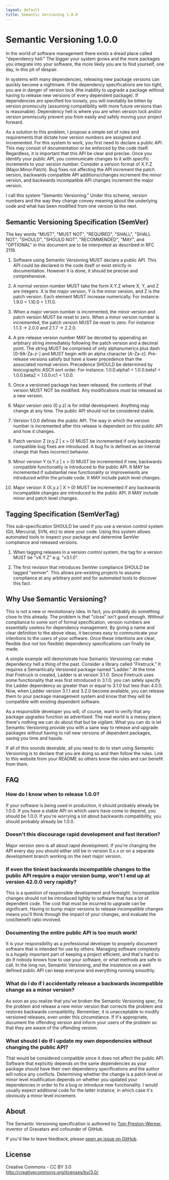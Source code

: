 ```yaml
---
layout: default
title: Semantic Versioning 1.0.0
---
```


Semantic Versioning 1.0.0
=========================

In the world of software management there exists a dread place called
"dependency hell." The bigger your system grows and the more packages you
integrate into your software, the more likely you are to find yourself, one
day, in this pit of despair.

In systems with many dependencies, releasing new package versions can quickly
become a nightmare. If the dependency specifications are too tight, you are in
danger of version lock (the inability to upgrade a package without having to
release new versions of every dependent package). If dependencies are
specified too loosely, you will inevitably be bitten by version promiscuity
(assuming compatibility with more future versions than is reasonable).
Dependency hell is where you are when version lock and/or version promiscuity
prevent you from easily and safely moving your project forward.

As a solution to this problem, I propose a simple set of rules and
requirements that dictate how version numbers are assigned and incremented.
For this system to work, you first need to declare a public API. This may
consist of documentation or be enforced by the code itself. Regardless, it is
important that this API be clear and precise. Once you identify your public
API, you communicate changes to it with specific increments to your version
number. Consider a version format of X.Y.Z (Major.Minor.Patch). Bug fixes not
affecting the API increment the patch version, backwards compatible API
additions/changes increment the minor version, and backwards incompatible API
changes increment the major version.

I call this system "Semantic Versioning." Under this scheme, version numbers
and the way they change convey meaning about the underlying code and what has
been modified from one version to the next.


Semantic Versioning Specification (SemVer)
------------------------------------------

The key words "MUST", "MUST NOT", "REQUIRED", "SHALL", "SHALL NOT", "SHOULD",
"SHOULD NOT", "RECOMMENDED", "MAY", and "OPTIONAL" in this document are to be
interpreted as described in RFC 2119.

1. Software using Semantic Versioning MUST declare a public API. This API
could be declared in the code itself or exist strictly in documentation.
However it is done, it should be precise and comprehensive.

1. A normal version number MUST take the form X.Y.Z where X, Y, and Z are
integers. X is the major version, Y is the minor version, and Z is the patch
version. Each element MUST increase numerically. For instance: 1.9.0 < 1.10.0
< 1.11.0.

1. When a major version number is incremented, the minor version and patch
version MUST be reset to zero. When a minor version number is incremented, the
patch version MUST be reset to zero. For instance: 1.1.3 -> 2.0.0 and 2.1.7 ->
2.2.0.

1. A pre-release version number MAY be denoted by appending an arbitrary
string immediately following the patch version and a decimal point. The string
MUST be comprised of only alphanumerics plus dash [0-9A-Za-z-] and MUST begin
with an alpha character [A-Za-z]. Pre-release versions satisfy but have a
lower precedence than the associated normal version. Precedence SHOULD be
determined by lexicographic ASCII sort order. For instance: 1.0.0.alpha1 <
1.0.0.beta1 < 1.0.0.beta2 < 1.0.0.rc1 < 1.0.0.

1. Once a versioned package has been released, the contents of that version
MUST NOT be modified. Any modifications must be released as a new version.

1. Major version zero (0.y.z) is for initial development. Anything may change
at any time. The public API should not be considered stable.

1. Version 1.0.0 defines the public API. The way in which the version number
is incremented after this release is dependent on this public API and how it
changes.

1. Patch version Z (x.y.Z | x > 0) MUST be incremented if only backwards
compatible bug fixes are introduced. A bug fix is defined as an internal
change that fixes incorrect behavior.

1. Minor version Y (x.Y.z | x > 0) MUST be incremented if new, backwards
compatible functionality is introduced to the public API. It MAY be
incremented if substantial new functionality or improvements are introduced
within the private code. It MAY include patch level changes.

1. Major version X (X.y.z | X > 0) MUST be incremented if any backwards
incompatible changes are introduced to the public API. It MAY include minor
and patch level changes.


Tagging Specification (SemVerTag)
---------------------------------

This sub-specification SHOULD be used if you use a version control system
(Git, Mercurial, SVN, etc) to store your code. Using this system allows
automated tools to inspect your package and determine SemVer compliance and
released versions.

1. When tagging releases in a version control system, the tag for a version
MUST be "vX.Y.Z" e.g. "v3.1.0".

1. The first revision that introduces SemVer compliance SHOULD be tagged
"semver". This allows pre-existing projects to assume compliance at any
arbitrary point and for automated tools to discover this fact.


Why Use Semantic Versioning?
----------------------------

This is not a new or revolutionary idea. In fact, you probably do something
close to this already. The problem is that "close" isn't good enough. Without
compliance to some sort of formal specification, version numbers are
essentially useless for dependency management. By giving a name and clear
definition to the above ideas, it becomes easy to communicate your intentions
to the users of your software. Once these intentions are clear, flexible (but
not too flexible) dependency specifications can finally be made.

A simple example will demonstrate how Semantic Versioning can make dependency
hell a thing of the past. Consider a library called "Firetruck." It requires a
Semantically Versioned package named "Ladder." At the time that Firetruck is
created, Ladder is at version 3.1.0. Since Firetruck uses some functionality
that was first introduced in 3.1.0, you can safely specify the Ladder
dependency as greater than or equal to 3.1.0 but less than 4.0.0. Now, when
Ladder version 3.1.1 and 3.2.0 become available, you can release them to your
package management system and know that they will be compatible with existing
dependent software.

As a responsible developer you will, of course, want to verify that any
package upgrades function as advertised. The real world is a messy place;
there's nothing we can do about that but be vigilant. What you can do is let
Semantic Versioning provide you with a sane way to release and upgrade
packages without having to roll new versions of dependent packages, saving you
time and hassle.

If all of this sounds desirable, all you need to do to start using Semantic
Versioning is to declare that you are doing so and then follow the rules. Link
to this website from your README so others know the rules and can benefit from
them.


FAQ
---

### How do I know when to release 1.0.0?

If your software is being used in production, it should probably already be
1.0.0. If you have a stable API on which users have come to depend, you should
be 1.0.0. If you're worrying a lot about backwards compatibility, you should
probably already be 1.0.0.

### Doesn't this discourage rapid development and fast iteration?

Major version zero is all about rapid development. If you're changing the API
every day you should either still be in version 0.x.x or on a separate
development branch working on the next major version.

### If even the tiniest backwards incompatible changes to the public API require a major version bump, won't I end up at version 42.0.0 very rapidly?

This is a question of responsible development and foresight. Incompatible
changes should not be introduced lightly to software that has a lot of
dependent code. The cost that must be incurred to upgrade can be significant.
Having to bump major versions to release incompatible changes means you'll
think through the impact of your changes, and evaluate the cost/benefit ratio
involved.

### Documenting the entire public API is too much work!

It is your responsibility as a professional developer to properly document
software that is intended for use by others. Managing software complexity is a
hugely important part of keeping a project efficient, and that's hard to do if
nobody knows how to use your software, or what methods are safe to call. In
the long run, Semantic Versioning, and the insistence on a well defined public
API can keep everyone and everything running smoothly.

### What do I do if I accidentally release a backwards incompatible change as a minor version?

As soon as you realize that you've broken the Semantic Versioning spec, fix
the problem and release a new minor version that corrects the problem and
restores backwards compatibility. Remember, it is unacceptable to modify
versioned releases, even under this circumstance. If it's appropriate,
document the offending version and inform your users of the problem so that
they are aware of the offending version.

### What should I do if I update my own dependencies without changing the public API?

That would be considered compatible since it does not affect the public API.
Software that explicitly depends on the same dependencies as your package
should have their own dependency specifications and the author will notice any
conflicts. Determining whether the change is a patch level or minor level
modification depends on whether you updated your dependencies in order to fix
a bug or introduce new functionality. I would usually expect additional code
for the latter instance, in which case it's obviously a minor level increment.


About
-----

The Semantic Versioning specification is authored by [Tom Preston-Werner](http://tom.preston-werner.com), inventor of Gravatars and cofounder of GitHub.

If you'd like to leave feedback, please [open an issue on GitHub](https://github.com/mojombo/semver.org/issues).


License
-------

Creative Commons - CC BY 3.0
http://creativecommons.org/licenses/by/3.0/